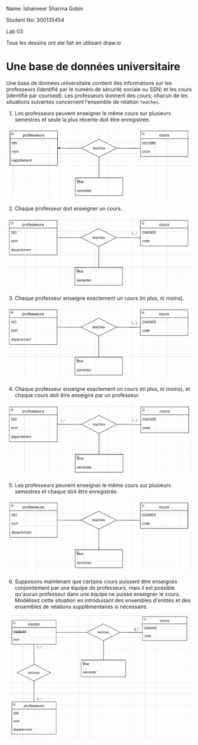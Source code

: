 Name: Ishanveer Sharma Gobin

Student No: 300135454

Lab 03

Tous les dessins ont ete fait en utilisant draw.io

# Une base de données universitaire

Une base de données universitaire contient des informations sur les professeurs (identifié par le numéro de sécurité sociale ou SSN) et les cours (identifié par courseid). Les professeurs donnent des cours; chacun de les situations suivantes concernent l'ensemble de relation `teaches`.

1. Les professeurs peuvent enseigner le même cours sur plusieurs semestres et seule la plus récente doit être enregistrée.

![1](assets/1.png)

2. Chaque professeur doit enseigner un cours.

![2](assets/2.png)

3. Chaque professeur enseigne exactement un cours (ni plus, ni moins).

![3](assets/3.png)

4. Chaque professeur enseigne exactement un cours (ni plus, ni moins), et chaque cours doit être enseigné par un professeur.

![4](assets/4.png)

5. Les professeurs peuvent enseigner le même cours sur plusieurs semestres et chaque doit être enregistrée.

![5](assets/5.png)

6. Supposons maintenant que certains cours puissent être enseignés conjointement par une équipe de professeurs, mais il est possible qu'aucun professeur dans une équipe ne puisse enseigner le cours. Modélisez cette situation en introduisant des ensembles d'entités et des ensembles de relations supplémentaires si nécessaire.

![6](assets/6.png)
